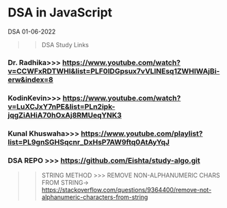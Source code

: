 # DSA in JavaScript
DSA 01-06-2022
>>DSA Study Links
### Dr. Radhika>>> https://www.youtube.com/watch?v=CCWFxRDTWHI&list=PLF0lDGpsux7vVLlNEsq1ZWHIWAjBi-erw&index=8
### KodinKevin>>> https://www.youtube.com/watch?v=LuXCJxY7nPE&list=PLn2ipk-jqgZiAHiA70hOxAj8RMUeqYNK3
### Kunal Khuswaha>>> https://www.youtube.com/playlist?list=PL9gnSGHSqcnr_DxHsP7AW9ftq0AtAyYqJ


### DSA REPO >>> https://github.com/Eishta/study-algo.git


>>STRING METHOD >>>
REMOVE NON-ALPHANUMERIC CHARS FROM STRING-> https://stackoverflow.com/questions/9364400/remove-not-alphanumeric-characters-from-string